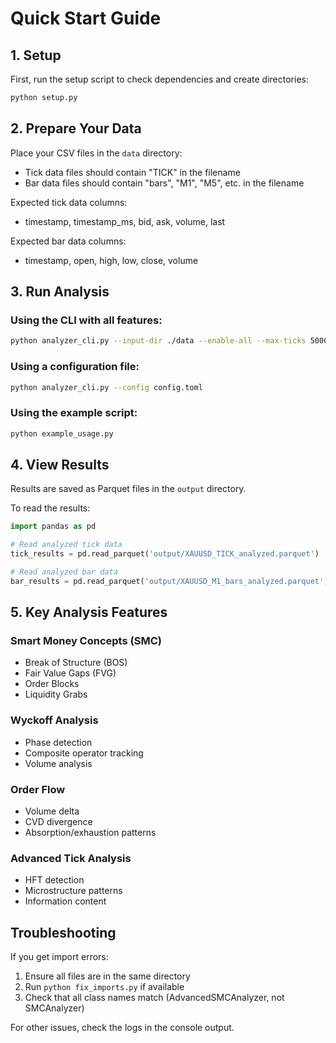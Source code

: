 # Quick Start Guide

## 1. Setup

First, run the setup script to check dependencies and create directories:

```bash
python setup.py
```

## 2. Prepare Your Data

Place your CSV files in the `data` directory:
- Tick data files should contain "TICK" in the filename
- Bar data files should contain "bars", "M1", "M5", etc. in the filename

Expected tick data columns:
- timestamp, timestamp_ms, bid, ask, volume, last

Expected bar data columns:
- timestamp, open, high, low, close, volume

## 3. Run Analysis

### Using the CLI with all features:
```bash
python analyzer_cli.py --input-dir ./data --enable-all --max-ticks 50000 --max-bars 10000
```

### Using a configuration file:
```bash
python analyzer_cli.py --config config.toml
```

### Using the example script:
```bash
python example_usage.py
```

## 4. View Results

Results are saved as Parquet files in the `output` directory.

To read the results:
```python
import pandas as pd

# Read analyzed tick data
tick_results = pd.read_parquet('output/XAUUSD_TICK_analyzed.parquet')

# Read analyzed bar data
bar_results = pd.read_parquet('output/XAUUSD_M1_bars_analyzed.parquet')
```

## 5. Key Analysis Features

### Smart Money Concepts (SMC)
- Break of Structure (BOS)
- Fair Value Gaps (FVG)
- Order Blocks
- Liquidity Grabs

### Wyckoff Analysis
- Phase detection
- Composite operator tracking
- Volume analysis

### Order Flow
- Volume delta
- CVD divergence
- Absorption/exhaustion patterns

### Advanced Tick Analysis
- HFT detection
- Microstructure patterns
- Information content

## Troubleshooting

If you get import errors:
1. Ensure all files are in the same directory
2. Run `python fix_imports.py` if available
3. Check that all class names match (AdvancedSMCAnalyzer, not SMCAnalyzer)

For other issues, check the logs in the console output.
